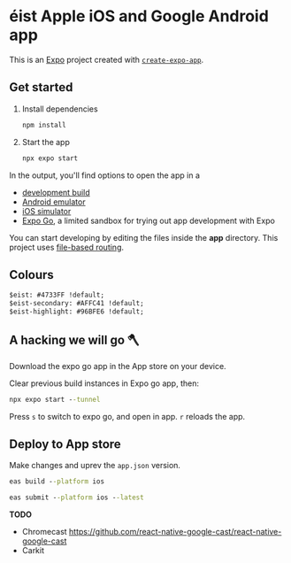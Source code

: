 # éist Apple iOS and Google Android app

This is an [Expo](https://expo.dev) project created with [`create-expo-app`](https://www.npmjs.com/package/create-expo-app).

## Get started

1. Install dependencies

   ```bash
   npm install
   ```

2. Start the app

   ```bash
   npx expo start
   ```

In the output, you'll find options to open the app in a

- [development build](https://docs.expo.dev/develop/development-builds/introduction/)
- [Android emulator](https://docs.expo.dev/workflow/android-studio-emulator/)
- [iOS simulator](https://docs.expo.dev/workflow/ios-simulator/)
- [Expo Go](https://expo.dev/go), a limited sandbox for trying out app development with Expo

You can start developing by editing the files inside the **app** directory. This project uses [file-based routing](https://docs.expo.dev/router/introduction).

## Colours

```cmd
$eist: #4733FF !default;
$eist-secondary: #AFFC41 !default;
$eist-highlight: #96BFE6 !default;
```

## A hacking we will go 🪓

Download the expo go app in the App store on your device.

Clear previous build instances in Expo go app, then:

```cmd
npx expo start --tunnel
```

Press `s` to switch to expo go, and open in app. `r` reloads the app.

## Deploy to App store

Make changes and uprev the `app.json` version.

```cmd
eas build --platform ios
```

```cmd
eas submit --platform ios --latest
```

**TODO**
* Chromecast https://github.com/react-native-google-cast/react-native-google-cast
* Carkit
